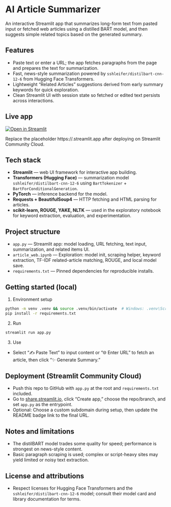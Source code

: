 # AI Article Summarizer

An interactive Streamlit app that summarizes long-form text from pasted input or fetched web articles using a distilled BART model, and then suggests simple related topics based on the generated summary.

## Features
- Paste text or enter a URL; the app fetches paragraphs from the page and prepares the text for summarization.
- Fast, news-style summarization powered by `sshleifer/distilbart-cnn-12-6` from Hugging Face Transformers.
- Lightweight “Related Articles” suggestions derived from early summary keywords for quick exploration.
- Clean Streamlit UI with session state so fetched or edited text persists across interactions.

## Live app
[![Open in Streamlit](https://static.streamlit.io/badges/streamlit_badge_black_white.svg)](https://article-summarization-tarunsingh1803.streamlit.app/)

Replace the placeholder https://<your-subdomain>.streamlit.app after deploying on Streamlit Community Cloud.

## Tech stack
- **Streamlit** — web UI framework for interactive app building.  
- **Transformers (Hugging Face)** — summarization model `sshleifer/distilbart-cnn-12-6` using `BartTokenizer` + `BartForConditionalGeneration`.  
- **PyTorch** — inference backend for the model.  
- **Requests + BeautifulSoup4** — HTTP fetching and HTML parsing for articles.  
- **scikit-learn, ROUGE, YAKE, NLTK** — used in the exploratory notebook for keyword extraction, evaluation, and experimentation.  

## Project structure
- `app.py` — Streamlit app: model loading, URL fetching, text input, summarization, and related items UI.
- `article_web.ipynb` — Exploration: model init, scraping helper, keyword extraction, TF-IDF related-article matching, ROUGE, and local model save.
- `requirements.txt` — Pinned dependencies for reproducible installs.

## Getting started (local)
1) Environment setup
```bash
python -m venv .venv && source .venv/bin/activate  # Windows: .venv\Scripts\activate
pip install -r requirements.txt
```

2) Run
```bash
streamlit run app.py
```

3) Use
- Select “✍️ Paste Text” to input content or “🌐 Enter URL” to fetch an article, then click “✨ Generate Summary.”

## Deployment (Streamlit Community Cloud)
- Push this repo to GitHub with `app.py` at the root and `requirements.txt` included.
- Go to [share.streamlit.io](https://share.streamlit.io), click “Create app,” choose the repo/branch, and set `app.py` as the entrypoint.
- Optional: Choose a custom subdomain during setup, then update the README badge link to the final URL.

## Notes and limitations
- The distilBART model trades some quality for speed; performance is strongest on news-style content.
- Basic paragraph scraping is used; complex or script-heavy sites may yield limited or noisy text extraction.

## License and attributions
- Respect licenses for Hugging Face Transformers and the `sshleifer/distilbart-cnn-12-6` model; consult their model card and library documentation for terms.

